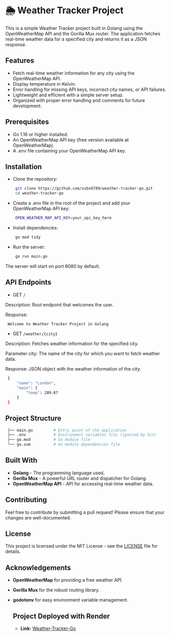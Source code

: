 # 🌦️ Weather Tracker Project

This is a simple Weather Tracker project built in Golang using the OpenWeatherMap API and the Gorilla Mux router. The application fetches real-time weather data for a specified city and returns it as a JSON response.

## Features

- Fetch real-time weather information for any city using the OpenWeatherMap API.
- Display temperature in Kelvin.
- Error handling for missing API keys, incorrect city names, or API failures.
- Lightweight and efficient with a simple server setup.
- Organized with proper error handling and comments for future development.

## Prerequisites

- Go 1.16 or higher installed.
- An OpenWeatherMap API key (free version available at OpenWeatherMap).
- A .env file containing your OpenWeatherMap API key.

## Installation

- Clone the repository:

  ```bash
   git clone https://github.com/subx6789/weather-tracker-go.git
   cd weather-tracker-go
  ```

- Create a .env file in the root of the project and add your OpenWeatherMap API key:

  ```bash
   OPEN_WEATHER_MAP_API_KEY=your_api_key_here
  ```

- Install dependencies:

  ```bash
   go mod tidy
  ```

- Run the server:

  ```bash
   go run main.go
  ```

The server will start on port 8080 by default.

## API Endpoints

- GET `/`

Description: Root endpoint that welcomes the user.

Response:

```bash
 Welcome to Weather Tracker Project in Golang
```

- GET `/weather/{city}`

Description: Fetches weather information for the specified city.

Parameter city: The name of the city for which you want to fetch weather data.

Response: JSON object with the weather information of the city.

```bash
 {
     "name": "London",
     "main": {
         "temp": 289.67
     }
 }
```

## Project Structure

```bash
 ├── main.go         # Entry point of the application
 ├── .env            # Environment variables file (ignored by Git)
 ├── go.mod          # Go module file
 └── go.sum          # Go module dependencies file
```

## Built With

- **Golang** - The programming language used.
- **Gorilla Mux** - A powerful URL router and dispatcher for Golang.
- **OpenWeatherMap API** - API for accessing real-time weather data.

## Contributing

Feel free to contribute by submitting a pull request! Please ensure that your changes are well-documented.

## License

This project is licensed under the MIT License - see the [LICENSE](./LICENSE) file for details.

## Acknowledgements

- **OpenWeatherMap** for providing a free weather API.
- **Gorilla Mux** for the robust routing library.
- **godotenv** for easy environment variable management.

  ## Project Deployed with Render

  - **Link:** [Weather-Tracker-Go](https://weather-tracker-go.onrender.com)
